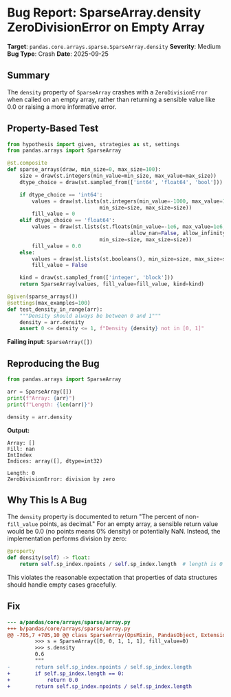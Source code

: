 # Bug Report: SparseArray.density ZeroDivisionError on Empty Array

**Target**: `pandas.core.arrays.sparse.SparseArray.density`
**Severity**: Medium
**Bug Type**: Crash
**Date**: 2025-09-25

## Summary

The `density` property of `SparseArray` crashes with a `ZeroDivisionError` when called on an empty array, rather than returning a sensible value like 0.0 or raising a more informative error.

## Property-Based Test

```python
from hypothesis import given, strategies as st, settings
from pandas.arrays import SparseArray

@st.composite
def sparse_arrays(draw, min_size=0, max_size=100):
    size = draw(st.integers(min_value=min_size, max_value=max_size))
    dtype_choice = draw(st.sampled_from(['int64', 'float64', 'bool']))

    if dtype_choice == 'int64':
        values = draw(st.lists(st.integers(min_value=-1000, max_value=1000),
                              min_size=size, max_size=size))
        fill_value = 0
    elif dtype_choice == 'float64':
        values = draw(st.lists(st.floats(min_value=-1e6, max_value=1e6,
                                        allow_nan=False, allow_infinity=False),
                              min_size=size, max_size=size))
        fill_value = 0.0
    else:
        values = draw(st.lists(st.booleans(), min_size=size, max_size=size))
        fill_value = False

    kind = draw(st.sampled_from(['integer', 'block']))
    return SparseArray(values, fill_value=fill_value, kind=kind)

@given(sparse_arrays())
@settings(max_examples=100)
def test_density_in_range(arr):
    """Density should always be between 0 and 1"""
    density = arr.density
    assert 0 <= density <= 1, f"Density {density} not in [0, 1]"
```

**Failing input**: `SparseArray([])`

## Reproducing the Bug

```python
from pandas.arrays import SparseArray

arr = SparseArray([])
print(f"Array: {arr}")
print(f"Length: {len(arr)}")

density = arr.density
```

**Output:**
```
Array: []
Fill: nan
IntIndex
Indices: array([], dtype=int32)

Length: 0
ZeroDivisionError: division by zero
```

## Why This Is A Bug

The `density` property is documented to return "The percent of non-`fill_value` points, as decimal." For an empty array, a sensible return value would be 0.0 (no points means 0% density) or potentially NaN. Instead, the implementation performs division by zero:

```python
@property
def density(self) -> float:
    return self.sp_index.npoints / self.sp_index.length  # length is 0 for empty array!
```

This violates the reasonable expectation that properties of data structures should handle empty cases gracefully.

## Fix

```diff
--- a/pandas/core/arrays/sparse/array.py
+++ b/pandas/core/arrays/sparse/array.py
@@ -705,7 +705,10 @@ class SparseArray(OpsMixin, PandasObject, ExtensionArray):
         >>> s = SparseArray([0, 0, 1, 1, 1], fill_value=0)
         >>> s.density
         0.6
         """
-        return self.sp_index.npoints / self.sp_index.length
+        if self.sp_index.length == 0:
+            return 0.0
+        return self.sp_index.npoints / self.sp_index.length
```